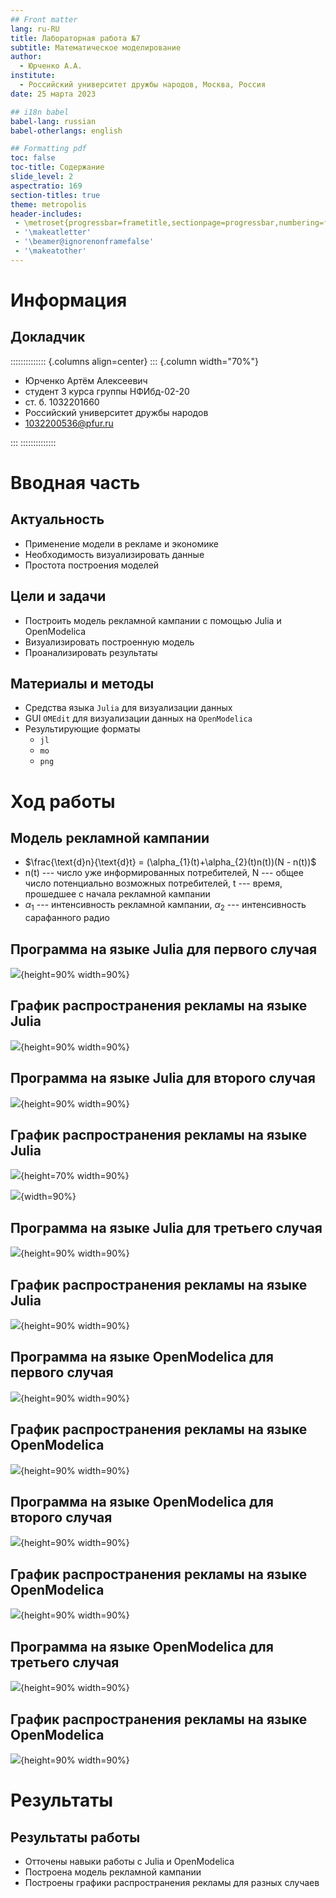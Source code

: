 ```yaml
---
## Front matter
lang: ru-RU
title: Лабораторная работа №7
subtitle: Математическое моделирование
author:
  - Юрченко А.А.
institute:
  - Российский университет дружбы народов, Москва, Россия
date: 25 марта 2023

## i18n babel
babel-lang: russian
babel-otherlangs: english

## Formatting pdf
toc: false
toc-title: Содержание
slide_level: 2
aspectratio: 169
section-titles: true
theme: metropolis
header-includes:
 - \metroset{progressbar=frametitle,sectionpage=progressbar,numbering=fraction}
 - '\makeatletter'
 - '\beamer@ignorenonframefalse'
 - '\makeatother'
---
```


# Информация

## Докладчик

:::::::::::::: {.columns align=center}
::: {.column width="70%"}

  * Юрченко Артём Алексеевич
  * студент 3 курса группы НФИбд-02-20
  * ст. б. 1032201660
  * Российский университет дружбы народов
  * [1032200536@pfur.ru](mailto:1032201660@pfur.ru)

:::
::::::::::::::

# Вводная часть

## Актуальность

- Применение модели в рекламе и экономике
- Необходимость визуализировать данные
- Простота построения моделей

## Цели и задачи

- Построить модель рекламной кампании с помощью Julia и OpenModelica
- Визуализировать построенную модель
- Проанализировать результаты

## Материалы и методы

- Средства языка `Julia` для визуализации данных
- GUI `OMEdit` для визуализации данных на `OpenModelica`
- Результирующие форматы
	- `jl`
	- `mo`
	- `png`

# Ход работы

## Модель рекламной кампании

- $\frac{\text{d}n}{\text{d}t} = (\alpha_{1}(t)+\alpha_{2}(t)n(t))(N - n(t))$
- n(t) --- число уже информированных потребителей, N --- общее число потенциально возможных потребителей, t --- время, прошедшее с начала рекламной кампании
- $\alpha_{1}$ --- интенсивность рекламной кампании, $\alpha_{2}$ --- интенсивность сарафанного радио

## Программа на языке Julia для первого случая

![](image/1.png){height=90% width=90%}

## График распространения рекламы на языке Julia

![](image/lab7_1.png){height=90% width=90%}

## Программа на языке Julia для второго случая

![](image/2.png){height=90% width=90%}

## График распространения рекламы на языке Julia

![](image/lab7_2.png){height=70% width=90%}

![](image/3.png){width=90%}

## Программа на языке Julia для третьего случая

![](image/4.png){height=90% width=90%}

## График распространения рекламы на языке Julia

![](image/lab7_3.png){height=90% width=90%}

## Программа на языке OpenModelica для первого случая

![](image/5.png){height=90% width=90%}

## График распространения рекламы на языке OpenModelica

![](image/lab7_om1.png){height=90% width=90%}

## Программа на языке OpenModelica для второго случая

![](image/6.png){height=90% width=90%}

## График распространения рекламы на языке OpenModelica

![](image/lab7_om2.png){height=90% width=90%}

## Программа на языке OpenModelica для третьего случая

![](image/7.png){height=90% width=90%}

## График распространения рекламы на языке OpenModelica

![](image/lab7_om3.png){height=90% width=90%}

# Результаты

## Результаты работы

- Отточены навыки работы с Julia и OpenModelica
- Построена модель рекламной кампании
- Построены графики распространения рекламы для разных случаев